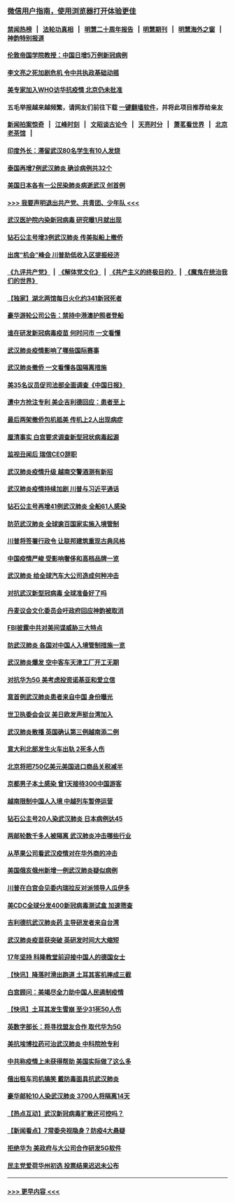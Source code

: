 ### [微信用户指南，使用浏览器打开体验更佳](https://github.com/gfw-breaker/banned-news1/blob/master/indexes/wechat-guide.md?t=0)
#### [禁闻热榜](热点新闻.md?t=0)  &nbsp;&nbsp;|&nbsp;&nbsp; [法轮功真相](https://github.com/gfw-breaker/truth/blob/master/README.md?t=0) &nbsp;&nbsp;|&nbsp;&nbsp; [明慧二十周年报告](https://github.com/gfw-breaker/mh-reports/blob/master/README.md?t=0) &nbsp;&nbsp;|&nbsp;&nbsp;[明慧期刊](https://github.com/gfw-breaker/mh-qikan) &nbsp;&nbsp;|&nbsp;&nbsp; [明慧海外之窗](https://github.com/gfw-breaker/mh-news/blob/master/README.md?t=0) &nbsp;&nbsp;|&nbsp;&nbsp; [神韵特别报道](https://github.com/gfw-breaker/mh-news/blob/master/shenyun.md?t=0)
#### [伦敦帝国学院教授：中国日增5万例新冠病例](../pages/nsc418/n11854174.md?t=02090102) 
#### [李文亮之死加剧危机 令中共执政基础动摇](../pages/nsc418/n11854003.md?t=02090102) 
#### [美专家加入WHO访华抗疫情 北京仍未批准](../pages/nsc418/n11854043.md?t=02090102) 
#### 五毛举报越来越频繁，请网友们前往下载 [一键翻墙软件](https://github.com/gfw-breaker/ssr-accounts)，并将此项目推荐给亲友
#### [新闻拍案惊奇](https://github.com/gfw-breaker/banned-news1/blob/master/pages/link4.md) &nbsp;&nbsp;|&nbsp;&nbsp; [江峰时刻](https://github.com/gfw-breaker/banned-news1/blob/master/pages/link4.md) &nbsp;&nbsp;|&nbsp;&nbsp; [文昭谈古论今](https://github.com/gfw-breaker/banned-news1/blob/master/pages/link4.md) &nbsp;&nbsp;|&nbsp;&nbsp; [天亮时分](https://github.com/gfw-breaker/banned-news1/blob/master/pages/link4.md) &nbsp;&nbsp;|&nbsp;&nbsp; [萧茗看世界](https://github.com/gfw-breaker/banned-news1/blob/master/pages/link4.md) &nbsp;&nbsp;|&nbsp;&nbsp; [北京老茶馆](https://github.com/gfw-breaker/banned-news1/blob/master/pages/link4.md) &nbsp;&nbsp;|&nbsp;&nbsp; 
#### [印度外长：滞留武汉80名学生有10人发烧](../pages/nsc418/n11853821.md?t=02090102) 
#### [泰国再增7例武汉肺炎 确诊病例共32个](../pages/nsc418/n11853808.md?t=02090102) 
#### [美国日本各有一公民染肺炎病逝武汉 创首例](../pages/nsc418/n11853509.md?t=02090102) 
#### [>>> 我要声明退出共产党、共青团、少年队 <<<](https://github.com/begood0513/goodnews/blob/master/quit/letter.md) 
#### [武汉医护院内染新冠病毒 研究曝1月就出现](../pages/nsc418/n11852928.md?t=02090102) 
#### [钻石公主号增3例武汉肺炎 传美拟船上撤侨](../pages/nsc418/n11853240.md?t=02090102) 
#### [出席“机会”峰会 川普助低收入区提振经济](../pages/nsc418/n11853232.md?t=02090102) 
#### [《九评共产党》](https://github.com/begood0513/9ping.md/blob/master/README.md) &nbsp;|&nbsp; [《解体党文化》](../../../../jtdwh.md/blob/master/README.md)  &nbsp;|&nbsp; [《共产主义的终极目的》](../../../../gczydzjmd.md/blob/master/README.md) &nbsp;|&nbsp; [《魔鬼在统治我们的世界》](../../../../mgztzwmdsj.md/blob/master/README.md) 
#### [【独家】湖北两馆每日火化约341新冠死者](../pages/nsc418/n11845444.md?t=02090102) 
#### [豪华游轮公司公告：禁持中港澳护照者登船](../pages/nsc418/n11852761.md?t=02090102) 
#### [谁在研发新冠病毒疫苗 何时问市 一文看懂](../pages/nsc418/n11852840.md?t=02090102) 
#### [武汉肺炎疫情影响了哪些国际赛事](../pages/nsc418/n11852441.md?t=02090102) 
#### [武汉肺炎撤侨 一文看懂各国隔离措施](../pages/nsc418/n11844216.md?t=02090102) 
#### [美35名议员促司法部全面调查《中国日报》](../pages/nsc418/n11852435.md?t=02090102) 
#### [遭中方抢注专利 美企吉利德回应：患者至上](../pages/nsc418/n11852037.md?t=02090102) 
#### [最后两架撤侨包机抵美 传机上2人出现病症](../pages/nsc418/n11852173.md?t=02090102) 
#### [厘清事实 白宫要求调查新型冠状病毒起源](../pages/nsc418/n11852106.md?t=02090102) 
#### [监视丑闻后 瑞信CEO辞职](../pages/nsc418/n11852127.md?t=02090102) 
#### [武汉肺炎疫情升级 越南交警酒测有新招](../pages/nsc418/n11851632.md?t=02090102) 
#### [武汉肺炎疫情持续加剧 川普与习近平通话](../pages/nsc418/n11851613.md?t=02090102) 
#### [钻石公主号再增41例武汉肺炎 全船61人感染](../pages/nsc418/n11850401.md?t=02090102) 
#### [防范武汉肺炎 全球逾百国家实施入境管制](../pages/nsc418/n11850557.md?t=02090102) 
#### [川普将签署行政令 让联邦建筑重现古典风格](../pages/nsc418/n11850654.md?t=02090102) 
#### [中国疫情严峻 受影响奢侈和高档品牌一览](../pages/nsc418/n11850319.md?t=02090102) 
#### [武汉肺炎 给全球汽车大公司造成何种冲击](../pages/nsc418/n11850056.md?t=02090102) 
#### [对抗武汉新型冠病毒 全球准备好了吗](../pages/nsc418/n11850142.md?t=02090102) 
#### [丹麦议会文化委员会吁政府回应神韵被取消](../pages/nsc418/n11849312.md?t=02090102) 
#### [FBI披露中共对美间谍威胁三大特点](../pages/nsc418/n11849700.md?t=02090102) 
#### [防武汉肺炎 各国对中国人入境管制措施一览](../pages/nsc418/n11838726.md?t=02090102) 
#### [武汉肺炎爆发 空中客车天津工厂开工无期](../pages/nsc418/n11849634.md?t=02090102) 
#### [对抗华为5G 美考虑投资诺基亚和爱立信](../pages/nsc418/n11849510.md?t=02090102) 
#### [意首例武汉肺炎患者来自中国 身份曝光](../pages/nsc418/n11849454.md?t=02090102) 
#### [世卫执委会会议 美日欧发声挺台湾加入](../pages/nsc418/n11849433.md?t=02090102) 
#### [武汉肺炎散播 英国确认第三例越南添二例](../pages/nsc418/n11849439.md?t=02090102) 
#### [意大利北部发生火车出轨 2死多人伤](../pages/nsc418/n11848999.md?t=02090102) 
#### [北京将把750亿美元美国进口商品关税减半](../pages/nsc418/n11848896.md?t=02090102) 
#### [京都男子本土感染 曾1天接待300中国游客](../pages/nsc418/n11848641.md?t=02090102) 
#### [越南限制中国人入境 中越列车暂停运营](../pages/nsc418/n11847844.md?t=02090102) 
#### [钻石公主号20人染武汉肺炎 日本病例达45](../pages/nsc418/n11847823.md?t=02090102) 
#### [两邮轮数千多人被隔离 武汉肺炎冲击哪些行业](../pages/nsc418/n11847456.md?t=02090102) 
#### [从苹果公司看武汉疫情对在华外商的冲击](../pages/nsc418/n11847586.md?t=02090102) 
#### [美国俄亥俄州新增一例武汉肺炎疑似病例](../pages/nsc418/n11847714.md?t=02090102) 
#### [川普在白宫会见委内瑞拉反对派领导人瓜伊多](../pages/nsc418/n11847391.md?t=02090102) 
#### [美CDC全球分发400新冠病毒测试盒 加速筛查](../pages/nsc418/n11847260.md?t=02090102) 
#### [吉利德抗武汉肺炎药 主导研发者来自台湾](../pages/nsc418/n11847064.md?t=02090102) 
#### [武汉肺炎疫苗获突破 英研发时间大大缩短](../pages/nsc418/n11846915.md?t=02090102) 
#### [17年坚持 科隆教堂前迎接中国人的德国女士](../pages/nsc418/n11846781.md?t=02090102) 
#### [【快讯】降落时滑出跑道 土耳其客机摔成三截](../pages/nsc418/n11847021.md?t=02090102) 
#### [白宫顾问：美竭尽全力助中国人民遏制疫情](../pages/nsc418/n11846756.md?t=02090102) 
#### [【快讯】土耳其发生雪崩 至少31死50人伤](../pages/nsc418/n11846680.md?t=02090102) 
#### [英数字部长：将寻找盟友合作 取代华为5G](../pages/nsc418/n11846485.md?t=02090102) 
#### [美抗埃博拉药可治武汉肺炎 中科院抢专利](../pages/nsc418/n11846409.md?t=02090102) 
#### [中共称疫情上未获得帮助 美国实际做了这么多](../pages/nsc418/n11846008.md?t=02090102) 
#### [俄出租车司机搞笑 戴防毒面具抗武汉肺炎](../pages/nsc418/n11845703.md?t=02090102) 
#### [豪华邮轮10人染武汉肺炎 3700人将隔离14天](../pages/nsc418/n11845543.md?t=02090102) 
#### [【热点互动】武汉新冠病毒扩散还可控吗？](../pages/nsc418/n11844750.md?t=02090102) 
#### [【新闻看点】7常委央视隐身？防疫4大悬疑](../pages/nsc418/n11844611.md?t=02090102) 
#### [拒绝华为 美政府与大公司合作研发5G软件](../pages/nsc418/n11844625.md?t=02090102) 
#### [民主党爱荷华州初选 投票结果迟迟未公布](../pages/nsc418/n11844207.md?t=02090102) 

----
#### [ >>> 更早内容 <<< ](../indexes/nsc418-earlier.md)

